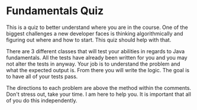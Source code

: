 # Fundamentals Quiz

This is a quiz to better understand where you are in the course. One of the biggest challenges a new developer faces is thinking algorithmically and figuring out where and how to start. This quiz should help with that.

There are 3 different classes that will test your abilities in regards to Java fundamentals. All the tests have already been written for you and you may not alter the tests in anyway. Your job is to understand the problem and what the expected output is. From there you will write the logic. The goal is to have all of your tests pass.

The directions to each problem are above the method within the comments. Don't stress out, take your time. I am here to help you. It is important that all of you do this independently.